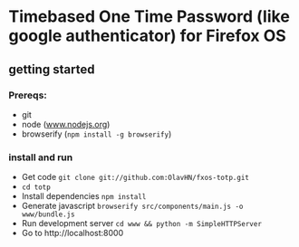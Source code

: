# Timebased One Time Password (like google authenticator) for Firefox OS

## getting started

### Prereqs:
- git
- node (www.nodejs.org)
- browserify (`npm install -g browserify`)

### install and run
- Get code `git clone git://github.com:OlavHN/fxos-totp.git`
- `cd totp`
- Install dependencies `npm install`
- Generate javascript `browserify src/components/main.js -o www/bundle.js`
- Run development server `cd www && python -m SimpleHTTPServer`
- Go to http://localhost:8000
